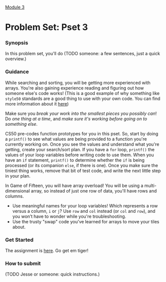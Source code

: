 [Module 3](../..)

# Problem Set: Pset 3

### Synopsis
In this problem set, you'll do (TODO someone: a few sentences, just a quick overview.)

### Guidance
While searching and sorting, you will be getting more experienced with arrays. You're also gaining experience reading and figuring out how someone else's code works! (This is a good example of why something like `style50` standards are a good thing to use with your own code. You can find more information about it <a href="https://manual.cs50.net/style/" target="_blank">here</a>)

Make sure you *break your work into the smallest pieces you possibly can*! Do *one thing at a time*, and *make sure it's working before going on to something else*.

CS50 pre-codes function prototypes for you in this pset. So, start by doing a `printf()` to see what values are being provided to a function you're currently working on. Once you see the values and understand what you're getting, create your search/sort plan. If you have a `for` loop, `printf()` the values of your loop variables before writing code to use them. When you have an `if` statement, `printf()` to determine whether the `if` is being processed (or its companion `else`, if there is one). Once you make sure the tiniest thing works, remove that bit of test code, and write the next little step in your plan.

In Game of Fifteen, you will have array overload! You will be using a multi-dimensional array, so instead of just one row of data, you'll have rows and columns.
* Use meaningful names for your loop variables! Which represents a row versus a column, `i` or `j`? Use `row` and `col` instead (or `col` and `row`), and you won’t have to wonder while you're troubleshooting.
* Use the trusty "swap" code you've learned for arrays to move your tiles about.

### Get Started
The assignment is <a href="http://cdn.cs50.net/2015/fall/psets/3/pset3/pset3.html" target="_blank">here</a>. Go get em tiger!

### How to submit 
(TODO Jesse or someone: quick instructions.)
